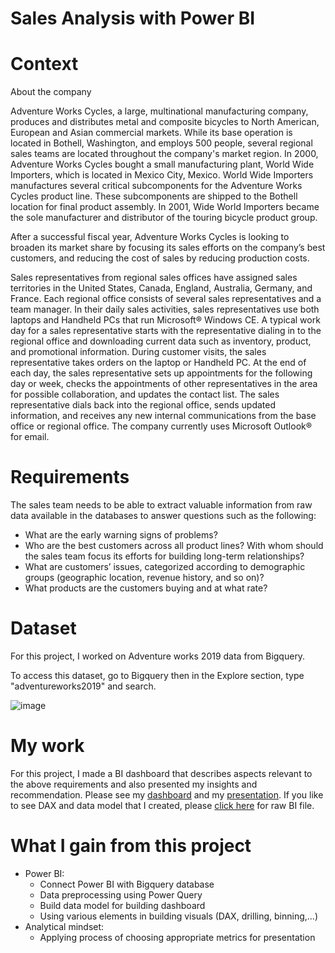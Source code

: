 # Sales Analysis with Power BI

# Context
About the company

Adventure Works Cycles, a large, multinational manufacturing company, produces and distributes metal and composite bicycles to North American, European and Asian commercial markets. While its base operation is located in Bothell, Washington, and employs 500 people, several regional sales teams are located throughout the company's market region. In 2000, Adventure Works Cycles bought a small manufacturing plant, World Wide Importers, which is located in Mexico City, Mexico. World Wide Importers manufactures several critical subcomponents for the Adventure Works Cycles product line. These subcomponents are shipped to the Bothell location for final product assembly. In 2001, Wide World Importers became the sole manufacturer and distributor of the touring bicycle product group.

After a successful fiscal year, Adventure Works Cycles is looking to broaden its market share by focusing its sales efforts on the company’s best customers, and reducing the cost of sales by reducing production costs.

Sales representatives from regional sales offices have assigned sales territories in the United States, Canada, England, Australia, Germany, and France. Each regional office consists of several sales representatives and a team manager. In their daily sales activities, sales representatives use both laptops and Handheld PCs that run Microsoft® Windows CE. A typical work day for a sales representative starts with the representative dialing in to the regional office and downloading current data such as inventory, product, and promotional information. During customer visits, the sales representative takes orders on the laptop or Handheld PC. At the end of each day, the sales representative sets up appointments for the following day or week, checks the appointments of other representatives in the area for possible collaboration, and updates the contact list. The sales representative dials back into the regional office, sends updated information, and receives any new internal communications from the base office or regional office. The company currently uses Microsoft Outlook® for email.

# Requirements
The sales team needs to be able to extract valuable information from raw data available in the databases to answer questions such as the following:
- What are the early warning signs of problems?
- Who are the best customers across all product lines? With whom should the sales team focus its efforts for building long-term relationships?
- What are customers’ issues, categorized according to demographic groups (geographic location, revenue history, and so on)?
- What products are the customers buying and at what rate?

# Dataset
<p>For this project, I worked on Adventure works 2019 data from Bigquery.</p>
<p>To access this dataset, go to Bigquery then in the Explore section, type "adventureworks2019" and search.</p>

![image](https://github.com/DinhCongHoang/Sales_Analysis_with_Power_BI/assets/45199893/60cbdd25-8d42-468d-8f66-c093438056aa)

# My work
For this project, I made a BI dashboard that describes aspects relevant to the above requirements and also presented my insights and recommendation.
Please see my <a href="https://github.com/DinhCongHoang/Sales_Analysis_with_Power_BI/blob/main/Dashboard.pdf">dashboard</a> and my <a href="https://github.com/DinhCongHoang/Sales_Analysis_with_Power_BI/blob/main/K15%20Ho%C3%A0ng%20C%C3%B4ng%20%C4%90%E1%BB%8Bnh%20_%20Presentation.pdf">presentation</a>.
If you like to see DAX and data model that I created, please <a href="https://github.com/DinhCongHoang/Sales_Analysis_with_Power_BI/blob/main/K15%20Ho%C3%A0ng%20C%C3%B4ng%20%C4%90%E1%BB%8Bnh.pbix">click here</a> for raw BI file.

# What I gain from this project
- Power BI:
  - Connect Power BI with Bigquery database
  - Data preprocessing using Power Query
  - Build data model for building dashboard
  - Using various elements in building visuals (DAX, drilling, binning,...)
- Analytical mindset:
  - Applying process of choosing appropriate metrics for presentation
